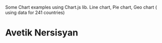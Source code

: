Some Chart examples using Chart.js lib. Line chart, Pie chart, Geo chart ( using data for 241 countries)

# Avetik Nersisyan

